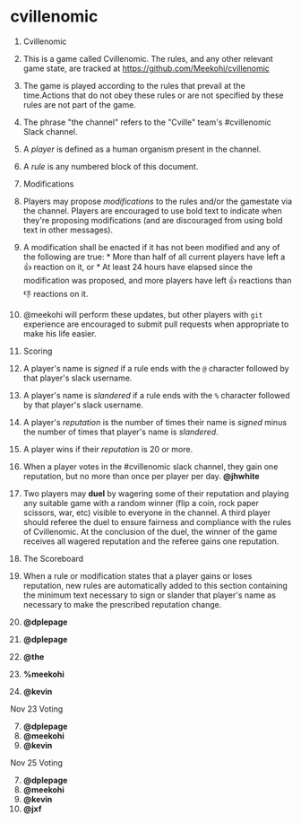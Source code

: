 # cvillenomic

1. Cvillenomic
  1. This is a game called Cvillenomic. The rules, and any other relevant game state, are tracked at https://github.com/Meekohi/cvillenomic
  2. The game is played according to the rules that prevail at the time.Actions that do not obey these rules or are not specified by these rules are not part of the game.
  3. The phrase "the channel" refers to the "Cville" team's #cvillenomic Slack channel.
  3. A *player* is defined as a human organism present in the channel.
  4. A *rule* is any numbered block of this document.

2. Modifications
  1. Players may propose *modifications* to the rules and/or the gamestate via the channel. Players are encouraged to use bold text to indicate when they're proposing modifications (and are discouraged from using bold text in other messages).
  2. A modification shall be enacted if it has not been modified and any of the following are true:
    * More than half of all current players have left a :+1: reaction on it, or
    * At least 24 hours have elapsed since the modification was proposed, and more players have left :+1: reactions than :-1: reactions on it.
  3. @meekohi will perform these updates, but other players with `git` experience are encouraged to submit pull requests when appropriate to make his life easier.

3. Scoring
  1. A player's name is *signed* if a rule ends with the `@` character followed by that player's slack username.
  2. A player's name is *slandered* if a rule ends with the `%` character followed by that player's slack username.
  3. A player's *reputation* is the number of times their name is *signed* minus the number of times that player's name is *slandered*.
  4. A player wins if their *reputation* is 20 or more.
  5. When a player votes in the #cvillenomic slack channel, they gain one reputation, but no more than once per player per day. **@jhwhite**
  6. Two players may **duel** by wagering some of their reputation and playing any suitable game with a random winner (flip a coin, rock paper scissors, war, etc) visible to everyone in the channel. A third player should referee the duel to ensure fairness and compliance with the rules of Cvillenomic. At the conclusion of the duel, the winner of the game receives all wagered reputation and the referee gains one reputation.

4. The Scoreboard
  1. When a rule or modification states that a player gains or loses reputation, new rules are automatically added to this section containing the minimum text necessary to sign or slander that player's name as necessary to make the prescribed reputation change.
  2. **@dplepage**
  3. **@dplepage**
  4. **@the**
  5. **%meekohi**
  6. **@kevin**

  Nov 23 Voting
  
  7. **@dplepage**
  8. **@meekohi**
  9. **@kevin**

  Nov 25 Voting
  
  7. **@dplepage**
  8. **@meekohi**
  9. **@kevin**
  10. **@jxf**
